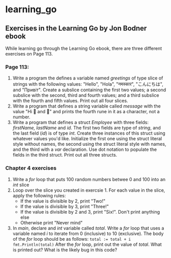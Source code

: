 # learning_go
## Exercises in the Learning Go by Jon Bodner ebook

While learning go through the Learning Go ebook, there are three different exercises on Page 113.

### Page 113:

1. Write a program the defines a variable named *greetings* of type slice of strings with the following values: "Hello", "Hola", "नमस्कार", "こんにちは", and "Привіт". Create a subslice containing the first two values; a second subslice with the second, third and fourth values; and a third subslice with the fourth and fifth values. Print out all four slices.
2. Write a program that defines a string variable called *message* with the value "Hi 👩 and 👨" and prints the fourth rune in it as a character, not a number.
3. Write a program that defines a struct *Employee* with three fields: *firstName, lastName* and *id*. The first two fields are type of *string*, and the last field (*id*) is of type *int*. Create three instances of this struct using whatever values you'd like. Initialize the first one using the struct literal style without names, the second using the struct literal style with names, and the third with a *var* declaration. Use dot notation to populate the fields in the third struct. Print out all three structs.


### Chapter 4 exercises
1. Write a *for* loop that puts 100 random numbers betwee 0 and 100 into an *int* slice
2. Loop over the slice you created in exercsie 1. For each value in the slice, apply the following rules:
    - If the value is divisible by 2, print "Two!"
    - If the value is divisible by 3, print "Three!"
    - If the value is divisible by 2 and 3, print "Six!". Don't print anything else
    - Otherwise print "Never mind"
3. In *main*, declare and *int* variable called *total*. Write a *for* loop that uses a variable named *i* to iterate from 0 (inclusive) to 10 (exclusive). The body of the *for* loop should be as follows:
`total := total + i`
`fmt.Println(total)`
After the *for* loop, print out the value of *total*. What is printed out? What is the likely bug in this code?
